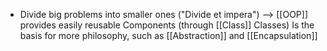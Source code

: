 - Divide big problems into smaller ones ("Divide et impera")
--> [[OOP]] provides easily reusable Components (through [[Class]] Classes)
Is the basis for more philosophy, such as [[Abstraction]] and [[Encapsulation]]


